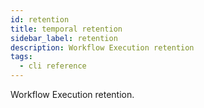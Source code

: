 ```yaml
---
id: retention
title: temporal retention
sidebar_label: retention
description: Workflow Execution retention
tags:
  - cli reference
---
```


Workflow Execution retention.
